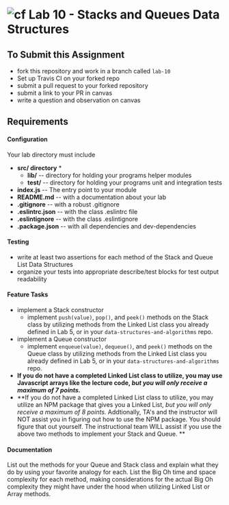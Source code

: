 ![cf](http://i.imgur.com/7v5ASc8.png) Lab 10 - Stacks and Queues Data Structures
====

## To Submit this Assignment
  * fork this repository and work in a branch called `lab-10`
  * Set up Travis CI on your forked repo
  * submit a pull request to your forked repository
  * submit a link to your PR in canvas
  * write a question and observation on canvas

## Requirements  
#### Configuration  
  <!-- list of files, configurations, tools, etc that are required -->
  Your lab directory must include  
  * **src/ directory** *
     * **lib/** -- directory for holding your programs helper modules
     * **__test/__** -- directory for holding your programs unit and integration tests
  * **index.js** -- The entry point to your module
  * **README.md** -- with a documentation about your lab
  * **.gitignore** -- with a robust .gitignore
  * **.eslintrc.json** -- with the class .eslintrc file
  * **.eslintignore** -- with the class .eslintignore
  * **.package.json** -- with all dependencies and dev-dependencies

#### Testing  
  * write at least two assertions for each method of the Stack and Queue List Data Structures
  * organize your tests into appropriate describe/test blocks for test output readability


#### Feature Tasks  
  * implement a Stack constructor
    * implement `push(value)`, `pop()`, and `peek()` methods on the Stack class by utilizing methods from the Linked List class you already defined in Lab 5, or in your `data-structures-and-algorithms` repo. 
  * implement a Queue constructor
    * implement `enqueue(value)`, `dequeue()`, and `peek()` methods on the Queue class by utilizing methods from the Linked List class you already defined in Lab 5, or in your `data-structures-and-algorithms` repo. 
  * **If you do not have a completed Linked List class to utilize, you may use Javascript arrays like the lecture code, *but you will only receive a maximum of 7 points.***  
  * **If you do not have a completed Linked List class to utilize, you may utilize an NPM package that gives you a Linked List, *but you will only receive a maximum of 8 points.* Addtionally, TA's and the instructor will NOT assist you in figuring out how to use the NPM package. You should figure that out yourself. The instructional team WILL assist if you use the above two methods to implement your Stack and Queue. **  
  
####  Documentation  
List out the methods for your Queue and Stack class and explain what they do by using your favorite analogy for each. List the Big Oh time and space complexity for each method, making considerations for the actual Big Oh complexity they might have under the hood when utilizing Linked List or Array methods. 


